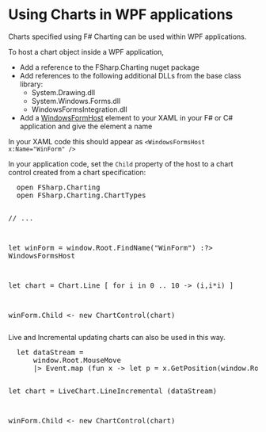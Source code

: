 # Using Charts in WPF applications

Charts specified using F# Charting can be used within WPF applications.

To host a chart object inside a WPF application, 

 * Add a reference to the FSharp.Charting nuget package
 * Add  references to the following additional DLLs from the base class library:
     * System.Drawing.dll
     * System.Windows.Forms.dll
     * WindowsFormsIntegration.dll
 * Add a [WindowsFormHost](http://msdn.microsoft.com/en-us/library/ms751761.aspx) element to your XAML in your F# or C# application and give the element a name
 
In your XAML code this should appear as ```<WindowsFormsHost x:Name="WinForm" />```

In your application code, set the `Child` property of the host to a chart control created from a chart specification:

<div><pre>
  open FSharp.Charting
  open FSharp.Charting.ChartTypes
    
  // ...
    
  let winForm = window.Root.FindName("WinForm") :?> WindowsFormsHost

  let chart = Chart.Line [ for i in 0 .. 10 -> (i,i*i) ]
       
  winForm.Child <- new ChartControl(chart)
</pre></div>


Live and Incremental updating charts can also be used in this way.

<div><pre>
  let dataStream = 
      window.Root.MouseMove 
      |> Event.map (fun x -> let p = x.GetPosition(window.Root) in p.X,p.Y )
       
  let chart = LiveChart.LineIncremental (dataStream)
      
  winForm.Child <- new ChartControl(chart)
</pre></div>
